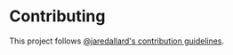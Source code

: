 # Contributing

This project follows [@jaredallard's contribution
guidelines](https://github.com/jaredallard/jaredallard/blob/master/CONTRIBUTING.md).

<!-- <<Stencil::Block(custom)>> -->

<!--  <</Stencil::Block>> -->